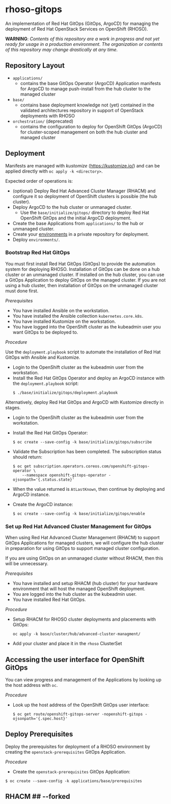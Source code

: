 # rhoso-gitops

An implementation of Red Hat GitOps (GitOps, ArgoCD) for managing the
deployment of Red Hat OpenStack Services on OpenShift (RHOSO).

**WARNING**: _Contents of this repository are a work in progress and not yet
ready for usage in a production environment. The organization or contents of
this repository may change drastically at any time._

## Repository Layout

* `applications/`
    * contains the base GitOps Operator (ArgoCD) Application manifests for
      ArgoCD to manage push-install from the hub cluster to the managed cluster
* `base/`
    * contains base deployment knowledge not (yet) contained in the validated
      architectures repository in support of OpenStack deployments with RHOSO
* `orchestration/` (deprecated)
    * contains the configuration to deploy for OpenShift GitOps (ArgoCD)
      for cluster-scoped management on both the hub cluster and managed cluster

## Deployment

Manifests are managed with _kustomize_ (https://kustomize.io/) and can be
applied directly with `oc apply -k <directory>`.

Expected order of operations is:

* (optional) Deploy Red Hat Advanced Cluster Manager (RHACM) and configure it
  so deployment of OpenShift clusters is possible (the hub cluster).
* Deploy ArgoCD to the hub cluster or unmanaged cluster.
  * Use the `base/initialize/gitops/` directory to deploy Red Hat OpenShift
    GitOps and the initial ArgoCD deployment.
* Create the base Applications from `applications/` to the hub or unmanaged cluster.
* Create your [environments](https://github.com/openstack-gitops/environments)
  in a private repository for deployment.
* Deploy `environments/`.

### Bootstrap Red Hat GitOps

You must first install Red Hat GitOps (GitOps) to provide the automation system
for deploying RHOSO. Installation of GitOps can be done on a hub cluster or an
unmanaged cluster. If installed on the hub cluster, you can use a GitOps
Application to deploy GitOps on the managed cluster. If you are not using a hub
cluster, then installation of GitOps on the unmanaged cluster must done first.

_Prerequisites_

* You have installed Ansible on the workstation.
* You have installed the Ansible collection `kubernetes.core.k8s`.
* You have installed Kustomize on the workstation.
* You have logged into the OpenShift cluster as the kubeadmin user you want GitOps to be deployed to.

_Procedure_

Use the `deployment.playbook` script to automate the installation of Red Hat GitOps with Ansible and Kustomize.

* Login to the OpenShift cluster as the kubeadmin user from the workstation.
* Install the Red Hat GitOps Operator and deploy an ArgoCD instance with the `deployment.playbook` script:
  ```
  $ ./base/initialize/gitops/deployment.playbook
  ```
Alternatively, deploy Red Hat GitOps and ArgoCD with Kustomize directly in stages.

* Login to the OpenShift cluster as the kubeadmin user from the workstation.
* Install the Red Hat GitOps Operator:
  ```
  $ oc create --save-config -k base/initialize/gitops/subscribe
  ```
* Validate the Subscription has been completed. The subscription status should return:
  ```
  $ oc get subscription.operators.coreos.com/openshift-gitops-operator \
      --namespace openshift-gitops-operator -ojsonpath='{.status.state}'
  ```
* When the value returned is `AtLastKnown`, then continue by deploying and ArgoCD instance.

* Create the ArgoCD instance:
  ```
  $ oc create --save-config -k base/initialize/gitops/enable
  ```

### Set up Red Hat Advanced Cluster Management for GitOps

When using Red Hat Advanced Cluster Management (RHACM) to support GitOps
Applications for managed clusters, we will configure the hub cluster in
preparation for using GitOps to support managed cluster configuration.

If you are using GitOps on an unmanaged cluster without RHACM, then this will
be unnecessary.

_Prerequisites_

* You have installed and setup RHACM (hub cluster) for your hardware
  environment that will host the managed OpenShift deployment.
* You are logged into the hub cluster as the kubeadmin user.
* You have installed Red Hat GitOps.

_Procedure_

* Setup RHACM for RHOSO cluster deployments and placements with GitOps:
  ```
  oc apply -k base/cluster/hub/advanced-cluster-managment/
  ```
* Add your cluster and place it in the `rhoso` ClusterSet

## Accessing the user interface for OpenShift GitOps

You can view progress and management of the Applications by looking up the host
address with `oc`.

_Procedure_

* Look up the host address of the OpenShift GitOps user interface:
  ```
  $ oc get route/openshift-gitops-server -nopenshift-gitops -ojsonpath='{.spec.host}'
  ```

## Deploy Prerequisites

Deploy the prerequisites for deployment of a RHOSO environment by creating the
`openstack-prerequisites` GitOps Application.

_Procedure_

* Create the `openstack-prerequisites` GitOps Application:
```
$ oc create --save-config -k applications/base/prerequisites
```

## RHACM ## --forked
